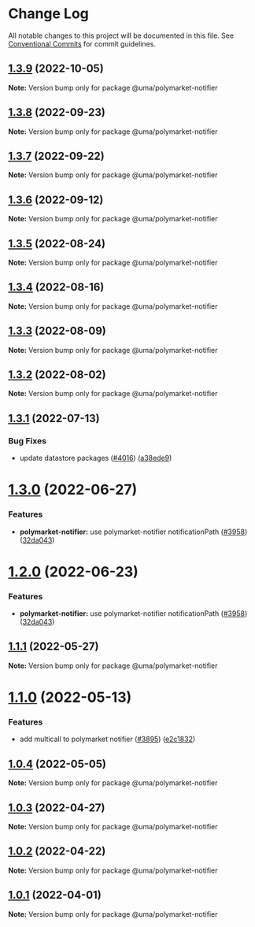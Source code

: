 # Change Log

All notable changes to this project will be documented in this file.
See [Conventional Commits](https://conventionalcommits.org) for commit guidelines.

## [1.3.9](https://github.com/UMAprotocol/protocol/compare/@uma/polymarket-notifier@1.3.8...@uma/polymarket-notifier@1.3.9) (2022-10-05)

**Note:** Version bump only for package @uma/polymarket-notifier

## [1.3.8](https://github.com/UMAprotocol/protocol/compare/@uma/polymarket-notifier@1.3.7...@uma/polymarket-notifier@1.3.8) (2022-09-23)

**Note:** Version bump only for package @uma/polymarket-notifier

## [1.3.7](https://github.com/UMAprotocol/protocol/compare/@uma/polymarket-notifier@1.3.6...@uma/polymarket-notifier@1.3.7) (2022-09-22)

**Note:** Version bump only for package @uma/polymarket-notifier

## [1.3.6](https://github.com/UMAprotocol/protocol/compare/@uma/polymarket-notifier@1.3.5...@uma/polymarket-notifier@1.3.6) (2022-09-12)

**Note:** Version bump only for package @uma/polymarket-notifier

## [1.3.5](https://github.com/UMAprotocol/protocol/compare/@uma/polymarket-notifier@1.3.4...@uma/polymarket-notifier@1.3.5) (2022-08-24)

**Note:** Version bump only for package @uma/polymarket-notifier

## [1.3.4](https://github.com/UMAprotocol/protocol/compare/@uma/polymarket-notifier@1.3.3...@uma/polymarket-notifier@1.3.4) (2022-08-16)

**Note:** Version bump only for package @uma/polymarket-notifier

## [1.3.3](https://github.com/UMAprotocol/protocol/compare/@uma/polymarket-notifier@1.3.2...@uma/polymarket-notifier@1.3.3) (2022-08-09)

**Note:** Version bump only for package @uma/polymarket-notifier

## [1.3.2](https://github.com/UMAprotocol/protocol/compare/@uma/polymarket-notifier@1.3.1...@uma/polymarket-notifier@1.3.2) (2022-08-02)

**Note:** Version bump only for package @uma/polymarket-notifier

## [1.3.1](https://github.com/UMAprotocol/protocol/compare/@uma/polymarket-notifier@1.3.0...@uma/polymarket-notifier@1.3.1) (2022-07-13)

### Bug Fixes

- update datastore packages ([#4016](https://github.com/UMAprotocol/protocol/issues/4016)) ([a38ede9](https://github.com/UMAprotocol/protocol/commit/a38ede9c353e392bb8ca9ce33afb831ddfb3608e))

# [1.3.0](https://github.com/UMAprotocol/protocol/compare/@uma/polymarket-notifier@1.1.0...@uma/polymarket-notifier@1.3.0) (2022-06-27)

### Features

- **polymarket-notifier:** use polymarket-notifier notificationPath ([#3958](https://github.com/UMAprotocol/protocol/issues/3958)) ([32da043](https://github.com/UMAprotocol/protocol/commit/32da0432517c85ff88eb90f095ed91f04fa1940e))

# [1.2.0](https://github.com/UMAprotocol/protocol/compare/@uma/polymarket-notifier@1.1.1...@uma/polymarket-notifier@1.2.0) (2022-06-23)

### Features

- **polymarket-notifier:** use polymarket-notifier notificationPath ([#3958](https://github.com/UMAprotocol/protocol/issues/3958)) ([32da043](https://github.com/UMAprotocol/protocol/commit/32da0432517c85ff88eb90f095ed91f04fa1940e))

## [1.1.1](https://github.com/UMAprotocol/protocol/compare/@uma/polymarket-notifier@1.1.0...@uma/polymarket-notifier@1.1.1) (2022-05-27)

**Note:** Version bump only for package @uma/polymarket-notifier

# [1.1.0](https://github.com/UMAprotocol/protocol/compare/@uma/polymarket-notifier@1.0.4...@uma/polymarket-notifier@1.1.0) (2022-05-13)

### Features

- add multicall to polymarket notifier ([#3895](https://github.com/UMAprotocol/protocol/issues/3895)) ([e2c1832](https://github.com/UMAprotocol/protocol/commit/e2c183212219a4d029b30f27556ce9ec88df090b))

## [1.0.4](https://github.com/UMAprotocol/protocol/compare/@uma/polymarket-notifier@1.0.3...@uma/polymarket-notifier@1.0.4) (2022-05-05)

**Note:** Version bump only for package @uma/polymarket-notifier

## [1.0.3](https://github.com/UMAprotocol/protocol/compare/@uma/polymarket-notifier@1.0.2...@uma/polymarket-notifier@1.0.3) (2022-04-27)

**Note:** Version bump only for package @uma/polymarket-notifier

## [1.0.2](https://github.com/UMAprotocol/protocol/compare/@uma/polymarket-notifier@1.0.1...@uma/polymarket-notifier@1.0.2) (2022-04-22)

**Note:** Version bump only for package @uma/polymarket-notifier

## [1.0.1](https://github.com/UMAprotocol/protocol/compare/@uma/polymarket-notifier@1.0.0...@uma/polymarket-notifier@1.0.1) (2022-04-01)

**Note:** Version bump only for package @uma/polymarket-notifier
